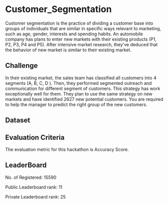 # Customer_Segmentation
Customer segmentation is the practice of dividing a customer base into groups of individuals that are similar in specific ways relevant to marketing, such as age, gender, interests and spending habits.
An automobile company has plans to enter new markets with their existing products (P1, P2, P3, P4 and P5). After intensive market research, they’ve deduced that the behavior of new market is similar to their existing market. 
## Challenge
In their existing market, the sales team has classified all customers into 4 segments (A, B, C, D ). Then, they performed segmented outreach and communication for different segment of customers. This strategy has work exceptionally well for them. They plan to use the same strategy on new markets and have identified 2627 new potential customers. 
You are required to help the manager to predict the right group of the new customers.
## Dataset
## Evaluation Criteria
The evaluation metric for this hackathon is Accuracy Score.
## LeaderBoard
No. of Registered: 15590

Public Leaderboard rank: 11

Private Leaderboard rank: 25
